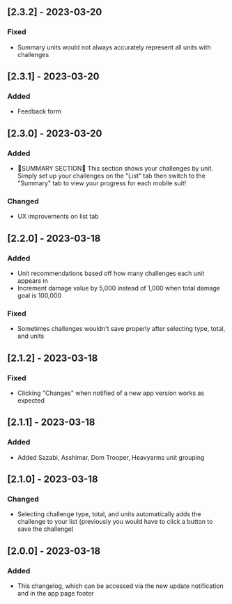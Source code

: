 ## [2.3.2] - 2023-03-20
### Fixed
- Summary units would not always accurately represent all units with challenges

## [2.3.1] - 2023-03-20
### Added
- Feedback form

## [2.3.0] - 2023-03-20
### Added
- 🚨SUMMARY SECTION🚨 This section shows your challenges by unit. Simply set up your challenges on the "List" tab then switch to the "Summary" tab to view your progress for each mobile suit!
### Changed
- UX improvements on list tab

## [2.2.0] - 2023-03-18
### Added
- Unit recommendations based off how many challenges each unit appears in
- Increment damage value by 5,000 instead of 1,000 when total damage goal is 100,000
### Fixed
- Sometimes challenges wouldn't save properly after selecting type, total, and units

## [2.1.2] - 2023-03-18
### Fixed
- Clicking "Changes" when notified of a new app version works as expected

## [2.1.1] - 2023-03-18
### Added
- Added Sazabi, Asshimar, Dom Trooper, Heavyarms unit grouping

## [2.1.0] - 2023-03-18
### Changed
- Selecting challenge type, total, and units automatically adds the challenge to your list (previously you would have to click a button to save the challenge)

## [2.0.0] - 2023-03-18
### Added
- This changelog, which can be accessed via the new update notification and in the app page footer